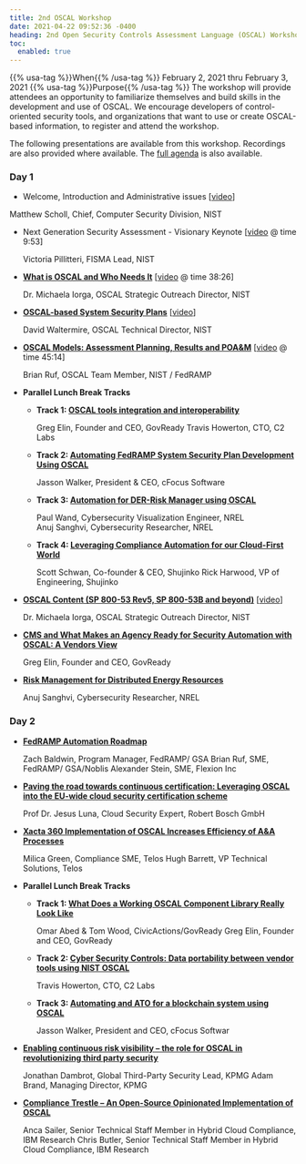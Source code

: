 ```yaml
---
title: 2nd OSCAL Workshop
date: 2021-04-22 09:52:36 -0400
heading: 2nd Open Security Controls Assessment Language (OSCAL) Workshop
toc:
  enabled: true
---
```


{{% usa-tag %}}When{{% /usa-tag %}} February 2, 2021 thru February 3, 2021
{{% usa-tag %}}Purpose{{% /usa-tag %}} The workshop will provide attendees an opportunity to familiarize themselves and build skills in the  development and use of OSCAL. We encourage developers of control-oriented security tools, and organizations that want to use or create OSCAL-based information, to register and attend the workshop. 

The following presentations are available from this workshop. Recordings are also provided where available. The [full agenda](https://www.nist.gov/news-events/events/2021/02/2nd-open-security-controls-assessment-language-oscal-workshop) is also available.

### Day 1

 - Welcome, Introduction and Administrative issues \[[video](https://cdnapisec.kaltura.com/index.php/extwidget/preview/partner_id/684682/uiconf_id/31013851/entry_id/1_dnt51wm2/embed/dynamic)\]

  Matthew Scholl, Chief, Computer Security Division, NIST

- Next Generation Security Assessment - Visionary Keynote \[[video](https://cdnapisec.kaltura.com/index.php/extwidget/preview/partner_id/684682/uiconf_id/31013851/entry_id/1_dnt51wm2/embed/dynamic) @ time 9:53\]

  Victoria Pillitteri, FISMA Lead, NIST

- **[What is OSCAL and Who Needs It](https://www.nist.gov/document/presentation-what-oscal-and-who-needs-it)** \[[video](https://cdnapisec.kaltura.com/index.php/extwidget/preview/partner_id/684682/uiconf_id/31013851/entry_id/1_dnt51wm2/embed/dynamic) @ time 38:26\]

  Dr. Michaela Iorga, OSCAL Strategic Outreach Director, NIST

- **[OSCAL-based System Security Plans](https://www.nist.gov/document/presentation-ssp-oscal)** \[[video](https://cdnapisec.kaltura.com/index.php/extwidget/preview/partner_id/684682/uiconf_id/31013851/entry_id/1_xtpgjdke/embed/dynamic)\]

  David Waltermire, OSCAL Technical Director, NIST

- **[OSCAL Models: Assessment Planning, Results and POA&M](https://www.nist.gov/document/presentation-oscal-models-assessment-planning-results-and-poam)** \[[video](https://cdnapisec.kaltura.com/index.php/extwidget/preview/partner_id/684682/uiconf_id/31013851/entry_id/1_xtpgjdke/embed/dynamic) @ time 45:14\]

  Brian Ruf, OSCAL Team Member, NIST / FedRAMP

- **Parallel Lunch Break Tracks**

  - **Track 1: [OSCAL tools integration and interoperability](https://www.nist.gov/document/presentation-track-1-oscal-tools-integration-and-interoperability)**

    Greg Elin, Founder and CEO, GovReady
    Travis Howerton, CTO, C2 Labs

  - **Track 2: [Automating FedRAMP System Security Plan Development Using OSCAL](https://www.nist.gov/document/presentation-track-2-automating-fedramp-system-security-plan-development-using-oscal)**

    Jasson Walker, President & CEO, cFocus Software

  - **Track 3: [Automation for DER-Risk Manager using OSCAL](https://www.nist.gov/document/presentation-track-3-automation-der-risk-manager-using-oscal)**

    Paul Wand, Cybersecurity Visualization Engineer, NREL   
    Anuj Sanghvi, Cybersecurity Researcher, NREL

  - **Track 4: [Leveraging Compliance Automation for our Cloud-First World](https://www.nist.gov/document/presentation-track-4-leveraging-compliance-automation-our-cloud-first-world)**

    Scott Schwan, Co-founder & CEO, Shujinko
    Rick Harwood, VP of Engineering, Shujinko

- **[OSCAL Content (SP 800-53 Rev5, SP 800-53B and beyond)](https://www.nist.gov/document/presentation-oscal-content-sp-800-53-rev5-sp-800-53b-and-beyond)** \[[video](https://cdnapisec.kaltura.com/index.php/extwidget/preview/partner_id/684682/uiconf_id/31013851/entry_id/1_paq6trhs/embed/dynamic)\]

  Dr. Michaela Iorga, OSCAL Strategic Outreach Director, NIST

- **[CMS and What Makes an Agency Ready for Security Automation with OSCAL: A Vendors View](https://www.nist.gov/document/presentation-cms-and-what-makes-agency-ready-security-automation-oscal-vendors-view)**

  Greg Elin, Founder and CEO, GovReady

- **[Risk Management for Distributed Energy Resources](https://www.nist.gov/document/presentation-risk-management-distributed-energy-resources)**

  Anuj Sanghvi, Cybersecurity Researcher, NREL

### Day 2

- **[FedRAMP Automation Roadmap](https://www.nist.gov/document/presentation-fedramp-automation-roadmap)**

  Zach Baldwin, Program Manager, FedRAMP/ GSA
  Brian Ruf, SME, FedRAMP/ GSA/Noblis
  Alexander Stein, SME, Flexion Inc

- **[Paving the road towards continuous certification: Leveraging OSCAL into the EU-wide cloud security certification scheme](https://www.nist.gov/document/presentation-paving-road-towards-continuous-certification-leveraging-oscal-eu-wide-cloud)**

  Prof Dr. Jesus Luna, Cloud Security Expert, Robert Bosch GmbH

- **[Xacta 360 Implementation of OSCAL Increases Efficiency of A&A Processes](https://www.nist.gov/document/presentation-xacta-360-implementation-oscal-increases-efficiency-aa-processes)**

  Milica Green, Compliance SME, Telos
  Hugh Barrett, VP Technical Solutions, Telos

- **Parallel Lunch Break Tracks**

  - **Track 1: [What Does a Working OSCAL Component Library Really Look Like](https://www.nist.gov/document/presentation-track-1-what-does-working-oscal-component-library-really-look)**

    Omar Abed & Tom Wood, CivicActions/GovReady
    Greg Elin, Founder and CEO, GovReady

  - **Track 2: [Cyber Security Controls: Data portability between vendor tools using NIST OSCAL](https://www.nist.gov/document/presentation-track-2-cyber-security-controls-data-portability-between-vendor-tools-using)**

    Travis Howerton, CTO, C2 Labs

  - **Track 3: [Automating and ATO for a blockchain system using OSCAL](https://www.nist.gov/document/presentation-track-3-automating-and-ato-blockchain-system-using-oscal)**

    Jasson Walker, President and CEO, cFocus Softwar

- **[Enabling continuous risk visibility – the role for OSCAL in revolutionizing third party security](https://www.nist.gov/document/presentation-enabling-continuous-risk-visibility-role-oscal-revolutionizing-third-party)**

  Jonathan Dambrot, Global Third-Party Security Lead, KPMG
  Adam Brand, Managing Director, KPMG

- **[Compliance Trestle – An Open-Source Opinionated Implementation of OSCAL](https://www.nist.gov/document/presentation-compliance-testle-open-source-opinionated-implementation-oscal)**

  Anca Sailer, Senior Technical Staff Member in Hybrid Cloud Compliance, IBM Research
  Chris Butler, Senior Technical Staff Member in Hybrid Cloud Compliance, IBM Research
